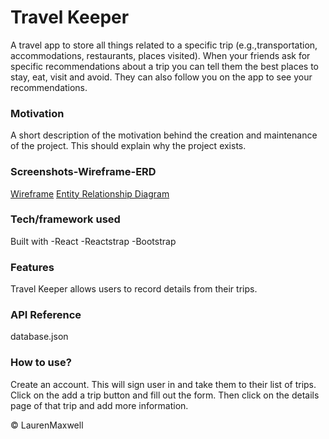 # Travel Keeper
 A travel app to store all things related to a specific trip (e.g.,transportation, accommodations, restaurants, places visited). When your friends ask for specific recommendations about a trip you can tell them the best places to stay, eat, visit and avoid. They can also follow you on the app to see your recommendations.

### Motivation
A short description of the motivation behind the creation and maintenance of the project. This should explain why the project exists.

### Screenshots-Wireframe-ERD
[Wireframe](https://github.com/laurenelizamax/Travel-Keeper/blob/master/travel-wireframe.jpg)
[Entity Relationship Diagram](https://github.com/laurenelizamax/Travel-Keeper/blob/master/Travel%20Keeper%20ERD.png)

### Tech/framework used
Built with
       -React
       -Reactstrap
       -Bootstrap

### Features
Travel Keeper allows users to record details from their trips.

<!-- ### Installation
Provide step by step series of examples and explanations about how to get a development env running. -->

### API Reference
database.json

### How to use?
Create an account. This will sign user in and take them to their list of trips. Click on the add a trip button and fill out the form. Then click on the details page of that trip and add more information.


 © LaurenMaxwell
